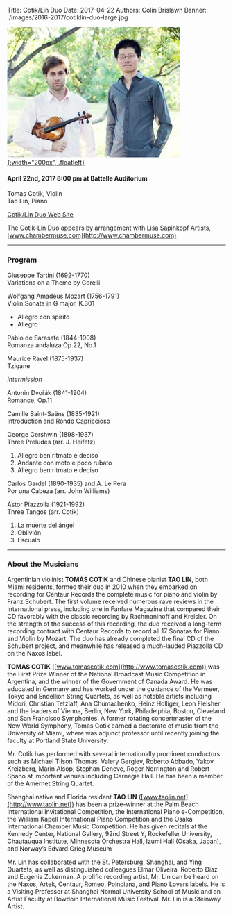 Title: Cotik/Lin Duo
Date: 2017-04-22
Authors: Colin Brislawn
Banner: ./images/2016-2017/cotiklin-duo-large.jpg

[![ ](/images/2016-2017/cotiklin-duo400.jpg){:width="200px", .floatleft}]({filename}./Cotik-Lin.md)

#### April 22nd, 2017 8:00 pm at Battelle Auditorium

Tomas Cotik, Violin <br>
Tao Lin, Piano


[Cotik/Lin Duo Web Site](http://www.tomascotik.com/ensambles/cotik-lin-duo-1)

The Cotik-Lin Duo appears by arrangement with Lisa Sapinkopf Artists, [www.chambermuse.com](http://www.chambermuse.com) 

---

### Program

Giuseppe Tartini (1692-1770) <br>
Variations on a Theme by Corelli 

Wolfgang Amadeus Mozart (1756-1791) <br>
Violin Sonata in G major, K.301 <br>
  - Allegro con spirito <br>
  - Allegro

Pablo de Sarasate (1844-1908) <br>
Romanza andaluza Op.22, No.1

Maurice Ravel (1875-1937) <br>
Tzigane

_intermission_

Antonin Dvořák (1841-1904) <br>
Romance, Op.11

Camille Saint-Saëns (1835-1921) <br>
Introduction and Rondo Capriccioso

George Gershwin (1898-1937) <br>
Three Preludes (arr. J. Heifetz) <br>
1. Allegro ben ritmato e deciso <br>
2. Andante con moto e poco rubato <br>
3. Allegro ben ritmato e deciso

Carlos Gardel (1890-1935) and A. Le Pera <br>
Por una Cabeza (arr. John Williams)

Ástor Piazzolla (1921-1992) <br>
Three Tangos (arr. Cotik) <br>
1. La muerte del ángel <br>
2. Oblivión <br>
3. Escualo

---

### About the Musicians

Argentinian violinist **TOMÁS COTIK** and Chinese pianist **TAO LIN**, both Miami residents, formed their duo in 2010 when they embarked on recording for Centaur Records the complete music for piano and violin by Franz Schubert. The first volume received numerous rave reviews in the international press, including one in Fanfare Magazine that compared their CD favorably with the classic recording by Rachmaninoff and Kreisler. On the strength of the success of this recording, the duo received a long-term recording contract with Centaur Records to record all 17 Sonatas for Piano and Violin by Mozart. The duo has already completed the final CD of the Schubert project, and meanwhile has released a much-lauded Piazzolla CD on the Naxos label.

**TOMÁS COTIK** ([www.tomascotik.com](http://www.tomascotik.com)) was the First Prize Winner of the National Broadcast Music Competition in Argentina, and the winner of the Government of Canada Award. He was educated in Germany and has worked under the guidance of the Vermeer, Tokyo and Endellion String Quartets, as well as notable artists including Midori, Christian Tetzlaff, Ana Chumachenko, Heinz Holliger, Leon Fleisher and the leaders of Vienna, Berlin, New York, Philadelphia, Boston, Cleveland and San Francisco Symphonies. A former rotating concertmaster of the New World Symphony, Tomas Cotik earned a doctorate of music from the University of Miami, where was adjunct professor until recently joining the faculty at Portland State University.

Mr. Cotik has performed with several internationally prominent conductors such as Michael Tilson Thomas, Valery Gergiev, Roberto Abbado, Yakov Kreizberg, Marin Alsop, Stephan Deneve, Roger Norrington and Robert Spano at important venues including Carnegie Hall. He has been a member of the Amernet String Quartet.

Shanghai native and Florida resident **TAO LIN** ([www.taolin.net](http://www.taolin.net)) has been a prize-winner at the Palm Beach International Invitational Competition, the International Piano e-Competition, the William Kapell International Piano Competition and the Osaka International Chamber Music Competition. He has given recitals at the Kennedy Center, National Gallery, 92nd Street Y, Rockefeller University, Chautauqua Institute, Minnesota Orchestra Hall, Izumi Hall (Osaka, Japan), and Norway’s Edvard Grieg Museum

Mr. Lin has collaborated with the St. Petersburg, Shanghai, and Ying Quartets, as well as distinguished colleagues Elmar Oliveira, Roberto Diaz and Eugenia Zukerman. A prolific recording artist, Mr. Lin can be heard on the Naxos, Artek, Centaur, Romeo, Poinciana, and Piano Lovers labels.  He is a Visiting Professor at Shanghai Normal University School of Music and an Artist Faculty at Bowdoin International Music Festival.  Mr. Lin is a Steinway Artist.

